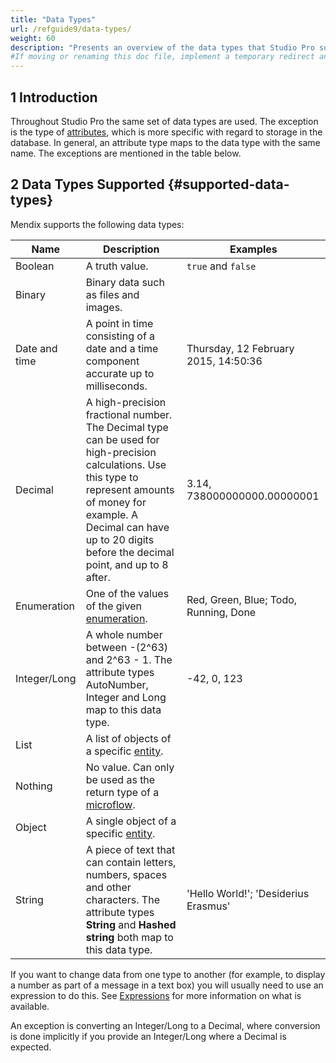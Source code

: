 ```yaml
---
title: "Data Types"
url: /refguide9/data-types/
weight: 60
description: "Presents an overview of the data types that Studio Pro supports."
#If moving or renaming this doc file, implement a temporary redirect and let the respective team know they should update the URL in the product. See Mapping to Products for more details.
---
```


## 1 Introduction

Throughout Studio Pro the same set of data types are used. The exception is the type of [attributes](/refguide9/attributes/), which is more specific with regard to storage in the database. In general, an attribute type maps to the data type with the same name. The exceptions are mentioned in the table below.

## 2 Data Types Supported {#supported-data-types}

Mendix supports the following data types:

| Name | Description | Examples |
| --- | --- | --- |
| Boolean | A truth value. | `true` and `false` |
| Binary | Binary data such as files and images. |   |
| Date and time | A point in time consisting of a date and a time component accurate up to milliseconds. | Thursday, 12 February 2015, 14:50:36 |
| Decimal | A high-precision fractional number. The Decimal type can be used for high-precision calculations. Use this type to represent amounts of money for example. A Decimal can have up to 20 digits before the decimal point, and up to 8 after. | 3.14, 738000000000.00000001 |
| Enumeration | One of the values of the given [enumeration](/refguide9/enumerations/). | Red, Green, Blue; Todo, Running, Done |
| <a id="integer-long"></a>Integer/Long | A whole number between -(2^63) and 2^63 - 1. The attribute types AutoNumber, Integer and Long map to this data type. | -42, 0, 123 |
| List | A list of objects of a specific [entity](/refguide9/entities/). |   |
| Nothing | No value. Can only be used as the return type of a [microflow](/refguide9/microflows/). |   |
| Object | A single object of a specific [entity](/refguide9/entities/). |   |
| String | A piece of text that can contain letters, numbers, spaces and other characters. The attribute types **String** and **Hashed string** both map to this data type. | 'Hello World!'; 'Desiderius Erasmus' |

If you want to change data from one type to another (for example, to display a number as part of a message in a text box) you will usually need to use an expression to do this. See [Expressions](/refguide9/expressions/) for more information on what is available.

An exception is converting an Integer/Long to a Decimal, where conversion is done implicitly if you provide an Integer/Long where a Decimal is expected.
